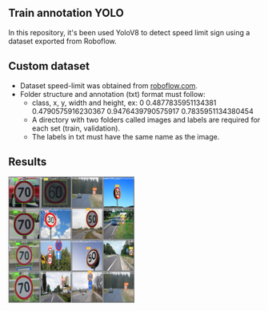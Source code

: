 ## Train annotation YOLO

In this repository, it's been used YoloV8 to detect speed limit sign using a dataset exported from Roboflow.

## Custom dataset
- Dataset speed-limit was obtained from [roboflow.com](https://universe.roboflow.com/knubot/speed-limit-s6q3y).
- Folder structure and annotation (txt) format must follow:
    - class, x, y, width and height, ex: 0 0.4877835951134381 0.4790575916230367 0.9476439790575917 0.7835951134380454
    - A directory with two folders called images and labels are required for each set (train, validation).
    - The labels in txt must have the same name as the image.

## Results

<img src="https://github.com/AnneLivia/SpeedLimitYoloV8/blob/main/Speed%20Limit%20Detection/train/val_batch1_labels.jpg" alt='batch validation' width="50%"/>
